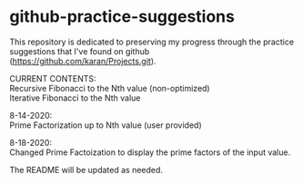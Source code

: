 # github-practice-suggestions

This repository is dedicated to preserving my progress through the practice suggestions that I've found on github (https://github.com/karan/Projects.git).

CURRENT CONTENTS:\
Recursive Fibonacci to the Nth value (non-optimized)\
Iterative Fibonacci to the Nth value

8-14-2020:\
Prime Factorization up to Nth value (user provided)

8-18-2020:\
Changed Prime Factoization to display the prime factors of the input value.

The README will be updated as needed.
